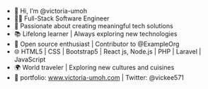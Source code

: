 - 👋 Hi, I’m @victoria-umoh
- 👨‍💻 Full-Stack Software Engineer
- 🚀 Passionate about creating meaningful tech solutions
- 📚 Lifelong learner | Always exploring new technologies
- 🌟 Open source enthusiast | Contributor to @ExampleOrg
- 🌐 HTML5 | CSS | Bootstrap5 | React js, Node.js | PHP | Laravel | JavaScript
- 🌍 World traveler | Exploring new cultures and cuisines
- 🔗 portfolio: www.victoria-umoh.com | Twitter: @vickee571

<!---
victoria-umoh/victoria-umoh is a ✨ special ✨ repository because its `README.md` (this file) appears on your GitHub profile.
You can click the Preview link to take a look at your changes.
--->
